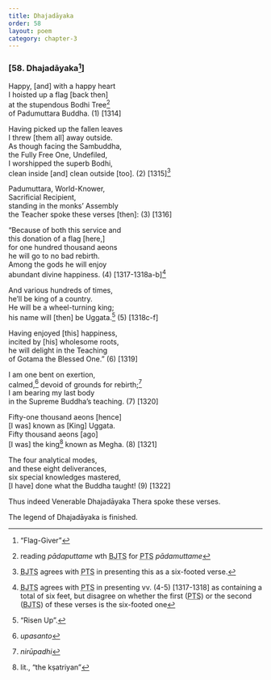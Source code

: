 ```yaml
---
title: Dhajadāyaka
order: 58
layout: poem
category: chapter-3
---
```


### \[58. Dhajadāyaka[^1]\]

Happy, \[and\] with a happy heart  
I hoisted up a flag \[back then\]  
at the stupendous Bodhi Tree[^2]  
of Padumuttara Buddha. (1) \[1314\]

Having picked up the fallen leaves  
I threw \[them all\] away outside.  
As though facing the Sambuddha,  
the Fully Free One, Undefiled,  
I worshipped the superb Bodhi,  
clean inside \[and\] clean outside \[too\]. (2) \[1315\][^3]

Padumuttara, World-Knower,  
Sacrificial Recipient,  
standing in the monks’ Assembly  
the Teacher spoke these verses \[then\]: (3) \[1316\]

“Because of both this service and  
this donation of a flag \[here,\]  
for one hundred thousand aeons  
he will go to no bad rebirth.  
Among the gods he will enjoy  
abundant divine happiness. (4) \[1317-1318a-b\][^4]

And various hundreds of times,  
he’ll be king of a country.  
He will be a wheel-turning king;  
his name will \[then\] be Uggata.[^5] (5) \[1318c-f\]

Having enjoyed \[this\] happiness,  
incited by \[his\] wholesome roots,  
he will delight in the Teaching  
of Gotama the Blessed One.” (6) \[1319\]

I am one bent on exertion,  
calmed,[^6] devoid of grounds for rebirth;[^7]  
I am bearing my last body  
in the Supreme Buddha’s teaching. (7) \[1320\]

Fifty-one thousand aeons \[hence\]  
\[I was\] known as \[King\] Uggata.  
Fifty thousand aeons \[ago\]  
\[I was\] the king[^8] known as Megha. (8) \[1321\]

The four analytical modes,  
and these eight deliverances,  
six special knowledges mastered,  
\[I have\] done what the Buddha taught! (9) \[1322\]

Thus indeed Venerable Dhajadāyaka Thera spoke these verses.

The legend of Dhajadāyaka is finished.

[^1]: “Flag-Giver”

[^2]: reading *pādaputtame* wth <abbr title="Buddha Jayanthi Tripitaka Series">BJTS</abbr> for <abbr title="Pali Text Society">PTS</abbr> *pādamuttame*

[^3]: <abbr title="Buddha Jayanthi Tripitaka Series">BJTS</abbr> agrees with <abbr title="Pali Text Society">PTS</abbr> in presenting this as a six-footed verse.

[^4]: <abbr title="Buddha Jayanthi Tripitaka Series">BJTS</abbr> agrees with <abbr title="Pali Text Society">PTS</abbr> in presenting vv. (4-5) \[1317-1318\] as containing a total of six feet, but disagree on whether the first (<abbr title="Pali Text Society">PTS</abbr>) or the second (<abbr title="Buddha Jayanthi Tripitaka Series">BJTS</abbr>) of these verses is the six-footed one

[^5]: “Risen Up”.

[^6]: *upasanto*

[^7]: *nirūpadhi*

[^8]: lit., “the kṣatriyan”
